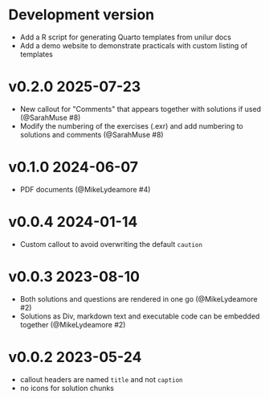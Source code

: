 # Development version

- Add a R script for generating Quarto templates from unilur docs
- Add a demo website to demonstrate practicals with custom listing of templates

# v0.2.0 2025-07-23

- New callout for "Comments" that appears together with solutions if used (@SarahMuse #8)
- Modify the numbering of the exercises (.exr) and add numbering to solutions and comments (@SarahMuse #8)


# v0.1.0 2024-06-07

- PDF documents (@MikeLydeamore #4)


# v0.0.4 2024-01-14

- Custom callout to avoid overwriting the default `caution`

# v0.0.3 2023-08-10

- Both solutions and questions are rendered in one go (@MikeLydeamore #2)
- Solutions as Div, markdown text and executable code can be embedded together (@MikeLydeamore #2)

# v0.0.2 2023-05-24

- callout headers are named `title` and not `caption`
- no icons for solution chunks
